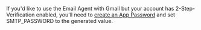 If you'd like to use the Email Agent with Gmail but your account has 2-Step-Verification enabled, you'll need to [create an App Password](https://support.google.com/accounts/answer/185833) and set SMTP_PASSWORD to the generated value.